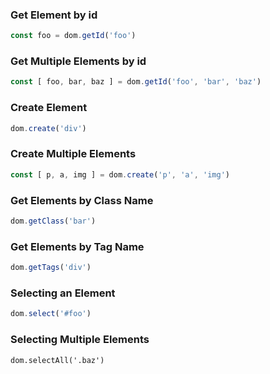
### Get Element by id
```javascript
const foo = dom.getId('foo')
```

### Get Multiple Elements by id
```javascript
const [ foo, bar, baz ] = dom.getId('foo', 'bar', 'baz')
```

### Create Element
```javascript
dom.create('div')
```

### Create Multiple Elements
```javascript
const [ p, a, img ] = dom.create('p', 'a', 'img')
```

### Get Elements by Class Name
```javascript
dom.getClass('bar')
```

### Get Elements by Tag Name
```javascript
dom.getTags('div')
```

### Selecting an Element
```javascript
dom.select('#foo')
```

### Selecting Multiple Elements
```javacript
dom.selectAll('.baz')
```
